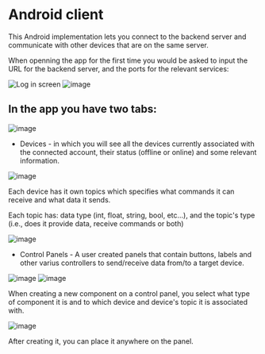 # Android client
This Android implementation lets you connect to the backend server and communicate with other devices that are on the same server.

When openning the app for the first time you would be asked to input the URL for the backend server, and the ports for the relevant services:

![Log in screen](https://github.com/user-attachments/assets/74dfb5f2-b7ef-47dc-96c8-f57c553c73b9)
![image](https://github.com/user-attachments/assets/83368ef8-7b18-4fad-9c68-4e46600b260f)

## In the app you have two tabs:

![image](https://github.com/user-attachments/assets/4455da52-bdcd-460c-aae4-a19b562e1dbc)

* Devices - in which you will see all the devices currently associated with the connected account, their status (offline or online) and some relevant information.
 
![image](https://github.com/user-attachments/assets/2df3b011-6c28-471f-b3f7-a0e1d6275021)

Each device has it own topics which specifies what commands it can receive and what data it sends.

Each topic has: data type (int, float, string, bool, etc...), and the topic's type (i.e., does it provide data, receive commands or both)

![image](https://github.com/user-attachments/assets/6fe530a2-2a74-43db-8f5d-3a7e4fde43fc)


* Control Panels - A user created panels that contain buttons, labels and other varius controllers to send/receive data from/to a target device.
 
![image](https://github.com/user-attachments/assets/50a230c4-da5b-4a28-8ef4-4f84e2187a83)
![image](https://github.com/user-attachments/assets/c87cb326-572d-43f1-9e96-acf9756041fd)

When creating a new component on a control panel, you select what type of component it is and to which device and device's topic it is associated with.

![image](https://github.com/user-attachments/assets/20948088-9c05-464f-bf66-e596f0b0b6b0)

After creating it, you can place it anywhere on the panel.

